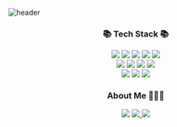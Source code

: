 ![header](https://capsule-render.vercel.app/api?type=waving&color=auto&height=300&section=header&text=Welcome%20!&fontSize=60&animation=fadeIn&fontAlignY=38&desc=Hyuk's%20GitHub%20Profile%20🙂&)
<div align=center>
	<h3>📚 Tech Stack 📚</h3>
</div>
<div align="center">
	<img src="https://img.shields.io/badge/HTML5-E34F26?style=flat&logo=HTML5&logoColor=white" />
	<img src="https://img.shields.io/badge/CSS3-1572B6?style=flat&logo=CSS3&logoColor=white" />
	<img src="https://img.shields.io/badge/JavaScript-F7DF1E?style=flat&logo=JavaScript&logoColor=white" />
	<img src="https://img.shields.io/badge/jQuery-0769AD?style=flat&logo=jQuery&logoColor=white" />
	<img src="https://img.shields.io/badge/React-61DAFB?style=flat&logo=react&logoColor=white" /><br>
	<img src="https://img.shields.io/badge/Tailwind CSS-06B6D4?style=flat&logo=Tailwind CSS&logoColor=white" />
	<img src="https://img.shields.io/badge/PHP-777BB4?style=flat&logo=PHP&logoColor=white" />
	<img src="https://img.shields.io/badge/MySQL-4479A1?style=flat&logo=MySQL&logoColor=white" />
	<img src="https://img.shields.io/badge/Firebase-FFCA28?style=flat&logo=Firebase&logoColor=white" /><br />
	<img src="https://img.shields.io/badge/Git-F05032?style=flat&logo=Git&logoColor=white" />
	<img src="https://img.shields.io/badge/GitHub-181717?style=flat&logo=GitHub&logoColor=white" />
	<img src="https://img.shields.io/badge/Notion-000000?style=flat&logo=Notion&logoColor=white" />
</div>

<div align="center"> 
	<h3>About Me 🧑🏻‍💻</h3>
		<a href="https://velog.io/@hyukee0205">
		<img src="https://img.shields.io/badge/Velog-20C997?style=flat&logo=Velog&logoColor=white" /></a>
		<a href="https://www.instagram.com/hyuuuk___/">
		<img src="https://img.shields.io/badge/Instagram-E4405F?style=flat&logo=Instagram&logoColor=white" />
		</a>
		<a href="mailto:hyukee0205@gmail.com">
		<img src="https://img.shields.io/badge/Gmail-EA4335?style=flat&logo=Gmail&logoColor=white" />
		</a>
</div>
<br>
